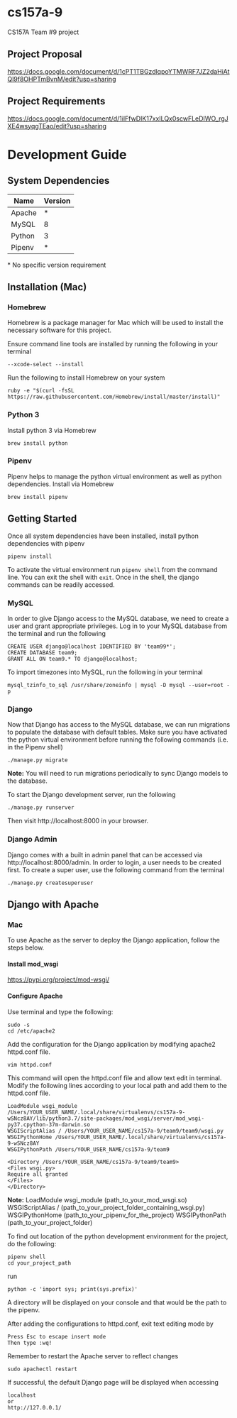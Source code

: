 # cs157a-9
CS157A Team #9 project

## Project Proposal
https://docs.google.com/document/d/1cPT1TBGzdlqpoYTMWRF7JZ2daHiAtQl9f8OHPTmBvnM/edit?usp=sharing

## Project Requirements
https://docs.google.com/document/d/1ilFfwDIK17xxILQx0scwFLeDIWO_rgJXE4wsyqgTEao/edit?usp=sharing

# Development Guide

## System Dependencies
| Name   | Version |
|--------|---------|
| Apache | *       |
| MySQL  | 8       |
| Python | 3       |
| Pipenv | *       |

\* No specific version requirement

## Installation (Mac)

### Homebrew
Homebrew is a package manager for Mac which will be used to install the necessary software for this project.

Ensure command line tools are installed by running the following in your terminal
```
--xcode-select --install
```

Run the following to install Homebrew on your system
```
ruby -e "$(curl -fsSL https://raw.githubusercontent.com/Homebrew/install/master/install)"
```

### Python 3
Install python 3 via Homebrew
```
brew install python
```

### Pipenv
Pipenv helps to manage the python virtual environment as well as python dependencies.
Install via Homebrew
```
brew install pipenv
```

## Getting Started
Once all system dependencies have been installed, install python dependencies with pipenv
```
pipenv install
```

To activate the virtual environment run `pipenv shell` from the command line. You can exit the shell with `exit`. Once in the shell, the django commands can be readily accessed.

### MySQL
In order to give Django access to the MySQL database, we need to create a user and grant appropriate privileges. Log in to your MySQL database from the terminal and run the following
```
CREATE USER django@localhost IDENTIFIED BY 'team99*';
CREATE DATABASE team9;
GRANT ALL ON team9.* TO django@localhost;
```

To import timezones into MySQL, run the following in your terminal
```
mysql_tzinfo_to_sql /usr/share/zoneinfo | mysql -D mysql --user=root -p
```

### Django
Now that Django has access to the MySQL database, we can run migrations to populate the database with default tables. Make sure you have activated the python virtual environment before running the following commands (i.e. in the Pipenv shell)
```
./manage.py migrate
```
**Note:** You will need to run migrations periodically to sync Django models to the database.

To start the Django development server, run the following
```
./manage.py runserver
```

Then visit http://localhost:8000 in your browser.

### Django Admin
Django comes with a built in admin panel that can be accessed via http://localhost:8000/admin. In order to login, a user needs to be created first. To create a super user, use the following command from the terminal
```
./manage.py createsuperuser
```

## Django with Apache
### Mac
To use Apache as the server to deploy the Django application, follow the steps below.
#### Install mod_wsgi
https://pypi.org/project/mod-wsgi/
#### Configure Apache
Use terminal and type the following:
```
sudo -s
cd /etc/apache2
```
Add the configuration for the Django application by modifying apache2 httpd.conf file.
```
vim httpd.conf
```
This command will open the httpd.conf file and allow text edit in terminal. Modify the following lines according to your local path and add them to the httpd.conf file.
```
LoadModule wsgi_module /Users/YOUR_USER_NAME/.local/share/virtualenvs/cs157a-9-wSNcz8AY/lib/python3.7/site-packages/mod_wsgi/server/mod_wsgi-py37.cpython-37m-darwin.so
WSGIScriptAlias / /Users/YOUR_USER_NAME/cs157a-9/team9/team9/wsgi.py
WSGIPythonHome /Users/YOUR_USER_NAME/.local/share/virtualenvs/cs157a-9-wSNcz8AY
WSGIPythonPath /Users/YOUR_USER_NAME/cs157a-9/team9

<Directory /Users/YOUR_USER_NAME/cs157a-9/team9/team9>
<Files wsgi.py>
Require all granted
</Files>
</Directory>
```
**Note:** 
LoadModule wsgi_module (path_to_your_mod_wsgi.so)
WSGIScriptAlias / (path_to_your_project_folder_containing_wsgi.py)
WSGIPythonHome (path_to_your_pipenv_for_the_project)
WSGIPythonPath (path_to_your_project_folder)

To find out location of the python development environment for the project, do the following:
```
pipenv shell
cd your_project_path
```
run
```
python -c 'import sys; print(sys.prefix)'
```
A directory will be displayed on your console and that would be the path to the pipenv.


After adding the configurations to httpd.conf, exit text editing mode by
```
Press Esc to escape insert mode
Then type :wq!
```
Remember to restart the Apache server to reflect changes
```
sudo apachectl restart
```

If successful, the default Django page will be displayed when accessing 
```
localhost
or
http://127.0.0.1/
```
